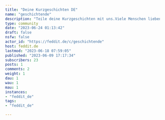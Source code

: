 ```yaml
---
title: "Deine Kurzgeschichten DE" 
name: "geschichtende"
description: "Teile deine Kurzgeschichten mit uns.Viele Menschen lieben es zu schreiben und noch viel mehr lesen gern.Helfe uns allen, dem Alltag für eine kurze Weile zu entfliehen. Bitte schreibt das Genre in klammern hinter den Titel.Ein Beitrag kann technisch lediglich 10.000 Zeichen enthalten. Bei bedarf kann eine Geschichte um 4 Kommentare erweitert werden, was dann 50.000 Zeichen entspricht.Links zu einer Kurzgeschichte müssen genau beschrieben sein. Sie müssen in Hinsicht auf  Privatsphäre und Datenschutz, einwandfrei sein. Sie dürfen kein Werbung, tracker oder sonstiges enthalten.Amtssprache ist DeutschLiebe Leser, bitte beachtet das hier vermutlich keine professionellen Schreiber am Werk sind.Konstruktive Kritik erlaubt, doch immer höflich bleiben.Ein gutes benehmen wird vorausgesetzt."
type: community
date: "2023-06-24 01:13:42"
draft: false
nsfw: false
actor_id: "https://feddit.de/c/geschichtende"
host: feddit.de
lastmod: "2023-06-18 07:59:05"
published: "2023-06-09 17:17:34"
subscribers: 23
posts: 1
comments: 2
weight: 1
dau: 1
wau: 1
mau: 1
instances:
- "feddit_de"
tags: 
- "feddit_de"

---
```

